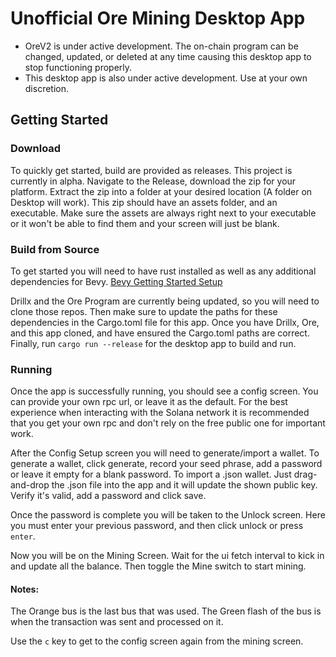 # Unofficial Ore Mining Desktop App

- OreV2 is under active development. The on-chain program can be changed, updated, or deleted at any time causing this desktop app to stop functioning properly.
- This desktop app is also under active development. Use at your own discretion.


## Getting Started

### Download
To quickly get started, build are provided as releases. This project is currently in alpha.
Navigate to the Release, download the zip for your platform. Extract the zip into a folder at your desired location (A folder on Desktop will work).
This zip should have an assets folder, and an executable. Make sure the assets are always right next to your executable or it won't be able to find them and your screen will just be blank.

### Build from Source

To get started you will need to have rust installed as well as any additional dependencies for Bevy. 
[Bevy Getting Started Setup](https://bevyengine.org/learn/quick-start/getting-started/setup/)

Drillx and the Ore Program are currently being updated, so you will need to clone those repos. Then make sure to update the paths for these dependencies in the Cargo.toml file for this app.
Once you have Drillx, Ore, and this app cloned, and have ensured the Cargo.toml paths are correct. Finally, run `cargo run --release` for the desktop app to build and run.

### Running
Once the app is successfully running, you should see a config screen. You can provide your own rpc url, or leave it as the default.
For the best experience when interacting with the Solana network it is recommended that you get your own rpc and don't rely on the free public one for important work.

After the Config Setup screen you will need to generate/import a wallet. To generate a wallet, click generate, record your seed phrase, add a password or leave it empty for a blank password.
To import a .json wallet. Just drag-and-drop the .json file into the app and it will update the shown public key. Verify it's valid, add a password and click save.

Once the password is complete you will be taken to the Unlock screen. Here you must enter your previous password, and then click unlock or press `enter`.

Now you will be on the Mining Screen. Wait for the ui fetch interval to kick in and update all the balance. Then toggle the Mine switch to start mining.

#### Notes:
The Orange bus is the last bus that was used.
The Green flash of the bus is when the transaction was sent and processed on it.

Use the `c` key to get to the config screen again from the mining screen.

